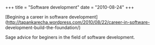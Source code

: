 +++
title = "Software development"
date = "2010-08-24"
+++

[Begining a career in software
development](http://tapankarecha.wordpress.com/2010/08/22/career-in-software-
development-build-the-foundation/)

Sage advice for beginers in the field of software development.

